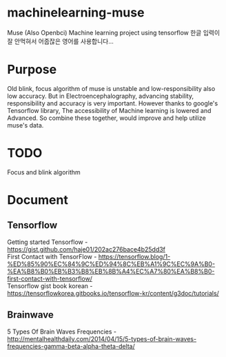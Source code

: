 # machinelearning-muse
Muse (Also Openbci) Machine learning project using tensorflow 
한글 입력이 잘 안먹혀서 어줍잖은 영어를 사용합니다...

# Purpose
Old blink, focus algorithm of muse is unstable and low-responsibility also low accuracy.
But in Electroencephalography, advancing stability, responsibility and accuracy is very important.
However thanks to google's Tensorflow library, The accessibility of Machine learning is lowered and Advanced.
So combine these together, would improve and help utilize muse's data.

# TODO
Focus and blink algorithm

# Document
## Tensorflow
Getting started Tensorflow - https://gist.github.com/haje01/202ac276bace4b25dd3f <br>
First Contact with TensorFlow - https://tensorflow.blog/1-%ED%85%90%EC%84%9C%ED%94%8C%EB%A1%9C%EC%9A%B0-%EA%B8%B0%EB%B3%B8%EB%8B%A4%EC%A7%80%EA%B8%B0-first-contact-with-tensorflow/ <br>
Tensorflow gist book korean - https://tensorflowkorea.gitbooks.io/tensorflow-kr/content/g3doc/tutorials/

## Brainwave
5 Types Of Brain Waves Frequencies - http://mentalhealthdaily.com/2014/04/15/5-types-of-brain-waves-frequencies-gamma-beta-alpha-theta-delta/ <br>
